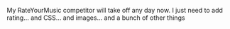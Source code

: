 My RateYourMusic competitor will take off any day now. I just need to add rating... and CSS... and images... and a bunch of other things